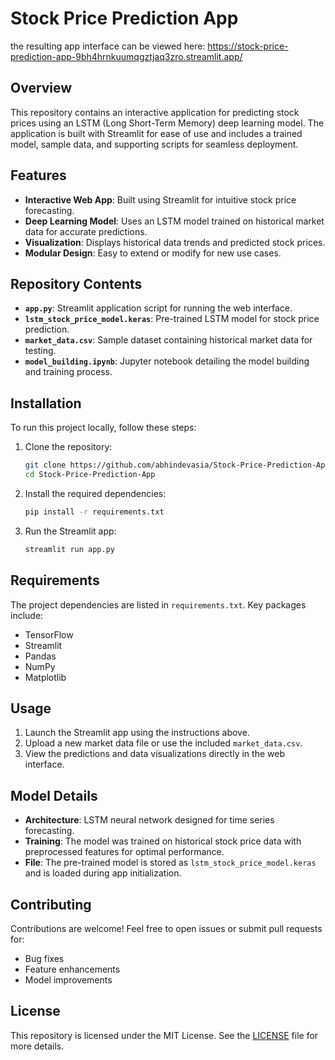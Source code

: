 # Stock Price Prediction App
the resulting app interface can be viewed here:
https://stock-price-prediction-app-9bh4hrnkuumqgztjaq3zro.streamlit.app/
## Overview
This repository contains an interactive application for predicting stock prices using an LSTM (Long Short-Term Memory) deep learning model. The application is built with Streamlit for ease of use and includes a trained model, sample data, and supporting scripts for seamless deployment.

## Features
- **Interactive Web App**: Built using Streamlit for intuitive stock price forecasting.
- **Deep Learning Model**: Uses an LSTM model trained on historical market data for accurate predictions.
- **Visualization**: Displays historical data trends and predicted stock prices.
- **Modular Design**: Easy to extend or modify for new use cases.

## Repository Contents
- **`app.py`**: Streamlit application script for running the web interface.
- **`lstm_stock_price_model.keras`**: Pre-trained LSTM model for stock price prediction.
- **`market_data.csv`**: Sample dataset containing historical market data for testing.
- **`model_building.ipynb`**: Jupyter notebook detailing the model building and training process.

## Installation
To run this project locally, follow these steps:

1. Clone the repository:
   ```bash
   git clone https://github.com/abhindevasia/Stock-Price-Prediction-App.git
   cd Stock-Price-Prediction-App
   ```

2. Install the required dependencies:
   ```bash
   pip install -r requirements.txt
   ```

3. Run the Streamlit app:
   ```bash
   streamlit run app.py
   ```

## Requirements
The project dependencies are listed in `requirements.txt`. Key packages include:
- TensorFlow
- Streamlit
- Pandas
- NumPy
- Matplotlib

## Usage
1. Launch the Streamlit app using the instructions above.
2. Upload a new market data file or use the included `market_data.csv`.
3. View the predictions and data visualizations directly in the web interface.

## Model Details
- **Architecture**: LSTM neural network designed for time series forecasting.
- **Training**: The model was trained on historical stock price data with preprocessed features for optimal performance.
- **File**: The pre-trained model is stored as `lstm_stock_price_model.keras` and is loaded during app initialization.

## Contributing
Contributions are welcome! Feel free to open issues or submit pull requests for:
- Bug fixes
- Feature enhancements
- Model improvements

## License
This repository is licensed under the MIT License. See the [LICENSE](LICENSE) file for more details.


